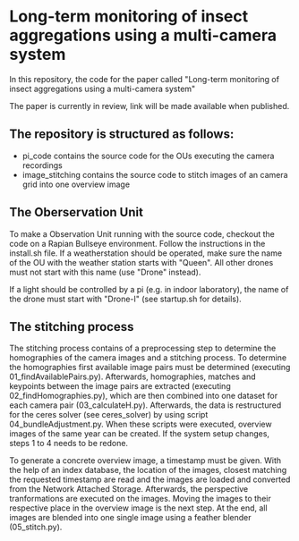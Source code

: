 # Long-term monitoring of insect aggregations using a multi-camera system

In this repository, the code for the paper called
"Long-term monitoring of insect aggregations using a multi-camera system"

The paper is currently in review, link will be made available when published.


## The repository is structured as follows:
* pi_code contains the source code for the OUs executing the camera recordings
* image_stitching contains the source code to stitch images of an camera grid into one overview image


## The Oberservation Unit
To make a Observation Unit running with the source code, checkout the code on a Rapian Bullseye environment.
Follow the instructions in the install.sh file.
If a weatherstation should be operated, make sure the name of the OU with the weather station starts with "Queen". All other drones must not start with this name (use "Drone" instead).

If a light should be controlled by a pi (e.g. in indoor laboratory), the name of the drone must start with "Drone-I" (see startup.sh for details).

## The stitching process
The stitching process contains of a preprocessing step to determine the homographies of the camera images and a stitching process.
To determine the homographies first available image pairs must be determined (executing 01_findAvailablePairs.py).
Afterwards, homographies, matches and keypoints between the image pairs are extracted (executing 02_findHomographies.py), which are then combined into one dataset for each camera pair (03_calculateH.py).
Afterwards, the data is restructured for the ceres solver (see ceres_solver) by using script 04_bundleAdjustment.py. 
When these scripts were executed, overview images of the same year can be created. If the system setup changes, steps 1 to 4 needs to be redone.

To generate a concrete overview image, a timestamp must be given. With the help of an index database, the location of the images, closest matching the requested timestamp are read and the images are loaded and converted from the Network Attached Storage. 
Afterwards, the perspective tranformations are executed on the images. Moving the images to their respective place in the overview image is the next step. At the end, all images are blended into one single image using a feather blender (05_stitch.py).
